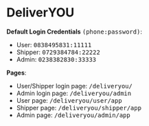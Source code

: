 # DeliverYOU
<b>Default Login Credentials</b> <samp>(phone:password)</samp>:
  - User: <kbd>0838495831:11111</kbd>
  - Shipper: <kbd>0729384784:22222</kbd>
  - Admin: <kbd>0238382830:33333</kbd>
 
 <b>Pages</b>:
- <div>User/Shipper login page: <kbd>/deliveryou/</kbd></div>
- <div>Admin login page: <kbd>/deliveryou/admin</kbd></div>
- <div>User page: <kbd>/deliveryou/user/app</kbd></div>
- <div>Shipper page: <kbd>/deliveryou/shipper/app</kbd></div>
- <div>Admin page: <kbd>/deliveryou/admin/app</kbd></div>
